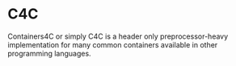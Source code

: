# C4C
Containers4C or simply C4C is a header only preprocessor-heavy implementation for many common containers available in other programming languages.
